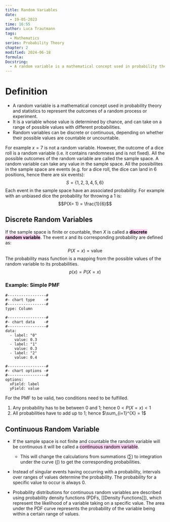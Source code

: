 ```yaml
---
title: Random Variables
date:
  - 19-05-2023
time: 16:55
author: Luca Trautmann
tags:
  - Mathematics
series: Probability Theory
chapter: 2
modified: 2024-06-18
formula: 
Docstring:
  - A random variable is a mathematical concept used in probability theory and statistics to represent the outcomes of a random process or experiment. It is a variable whose value is determined by chance, and can take on a range of possible values with different probabilities.
---
```


# Definition
- A random variable is a mathematical concept used in probability theory and statistics to represent the outcomes of a random process or experiment. 
- It is a variable whose value is determined by chance, and can take on a range of possible values with different probabilities. 
- Random variables can be discrete or continuous, depending on whether their possible values are countable or uncountable. 

For example $x = 7$ is not a random variable. However, the outcome of a dice roll is a random variable (i.e. it contains randomness and is not fixed). All the possible outcomes of the random variable are called the sample space. A random variable can take any value in the sample space. All the possibilites in the sample space are events (e.g. for a dice roll, the dice can land in 6 positions, hence there are six events):
$$S = \{1,2,3,4,5,6\}$$
Each event in the sample space have an associated probability. For example with an unbiased dice the probability for throwing a 1 is:
$$P(X= 1) = \frac{1}{6}$$
## Discrete Random Variables
If the sample space is finite or countable, then $X$ is called a __<mark style="background: #FFB8EBA6;">discrete random variable</mark>__. The event $x$ and its corresponding probability are defined as:
$$P(X=x) = \text{value}$$
The probability mass function is a mapping from the possible values of the random variable to its probabilities.
$$p(x) = P(X=x)$$

### Example: Simple PMF
```chartsview
#-----------------#
#- chart type    -#
#-----------------#
type: Column

#-----------------#
#- chart data    -#
#-----------------#
data:
  - label: "0"
    value: 0.3
  - label: "1"
    value: 0.3
  - label: "2"
    value: 0.4

#-----------------#
#- chart options -#
#-----------------#
options:
  xField: label
  yField: value
```

For the PMF to be valid, two conditions need to be fulfilled. 
1. Any probability has to be between 0 and 1; hence $0 < P(X = x) < 1$
2. All probabilities have to add up to 1; hence $\sum_{i=1}^{X} = 1$


## Continuous Random Variable
- If the sample space is not finite and countable the random variable will be continuous it will be called a <mark style="background: #FFB8EBA6;">continuous random variable</mark>. 
	- This will change the calculations from summations ($\sum$) to integration under the curve ($\int$) to get the corresponding probabilities.

- Instead of singular events having occurring with a probability, intervals over ranges of values determine the probability. The probability for a specific value to occur is always 0.

- Probability distributions for continuous random variables are described using probability density functions (PDFs, [[Density Functions]]), which represent the likelihood of a variable taking on a specific value. The area under the PDF curve represents the probability of the variable being within a certain range of values.

